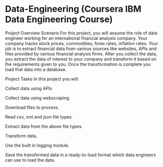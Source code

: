 # Data-Engineering (Coursera IBM Data Engineering Course)

Project Overview
Scenario
For this project, you will assume the role of data engineer working for an international financial analysis company. Your company tracks stock prices, commodities, forex rates, inflation rates.  Your job is to extract financial data from various sources like websites, APIs and files provided by various financial analysis firms. After you collect the data, you extract the data of interest to your company and transform it based on the requirements given to you. Once the transformation is complete you load that data into a database.

Project Tasks
In this project you will:

Collect data using APIs

Collect data using webscraping.

Download files to process.    

Read csv, xml and json file types.

Extract data from the above file types.

Transform data.

Use the built in logging module.

Save the transformed data in a ready-to-load format which data engineers can use to load the data.
